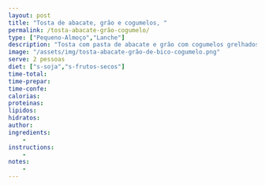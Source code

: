 ```yaml
---
layout: post
title: "Tosta de abacate, grão e cogumelos, "
permalink: /tosta-abacate-grão-cogumelo/
type: ["Pequeno-Almoço","Lanche"]
description: "Tosta com pasta de abacate e grão com cogumelos grelhados e tomate"
image: "/assets/img/tosta-abacate-grão-de-bico-cogumelo.png"
serve: 2 pessoas
diet: ["s-soja","s-frutos-secos"]
time-total: 
time-prepar: 
time-confe: 
calorias:
proteinas:
lipidos:
hidratos:
author: 
ingredients:
    - 
instructions:
    - 
notes:
    - 
---
```


